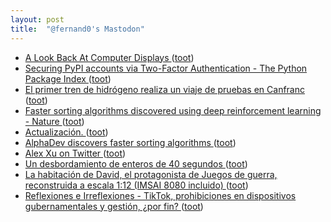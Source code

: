 ```yaml
---
layout: post
title:  "@fernand0's Mastodon"
---
```

*  [A Look Back At Computer Displays ](https://hackaday.com/2023/05/21/a-look-back-at-computer-displays) ([toot](https://mastodon.social/@fernand0/110536178606339550))
*  [Securing PyPI accounts via Two-Factor Authentication - The Python Package Index ](https://blog.pypi.org/posts/2023-05-25-securing-pypi-with-2fa) ([toot](https://mastodon.social/@fernand0/110536036537268363))
*  [El primer tren de hidrógeno realiza un viaje de pruebas en Canfranc ](https://aragondigital.es/huesca/2023/06/06/el-primer-tren-de-hidrogeno-realiza-un-viaje-de-pruebas-en-canfranc) ([toot](https://mastodon.social/@fernand0/110535627480541519))
*  [Faster sorting algorithms discovered using deep reinforcement learning - Nature ](https://www.nature.com/articles/s41586-023-06004-) ([toot](https://mastodon.social/@fernand0/110532677709349640))
*  [Actualización. ](https://avecesunafoto.wordpress.com/2023/06/12/actualizacion) ([toot](https://mastodon.social/@fernand0/110532490280934723))
*  [AlphaDev discovers faster sorting algorithms ](https://www.deepmind.com/blog/alphadev-discovers-faster-sorting-algorithm) ([toot](https://mastodon.social/@fernand0/110532425778996301))
*  [Alex Xu on Twitter ](https://twitter.com/alexxubyte/status/166646224261391564) ([toot](https://mastodon.social/@fernand0/110532154544958830))
*  [Un desbordamiento de enteros de 40 segundos ](https://fernand0.github.io//codigo-cohetes) ([toot](https://mastodon.social/@fernand0/110532025847710642))
*  [La habitación de David, el protagonista de Juegos de guerra, reconstruida a escala 1:12 (IMSAI 8080 incluido) ](https://www.microsiervos.com/archivo/peliculas-tv/habitacion-david-juegos-de-guerra-escala-112-imsai-8080.htm) ([toot](https://mastodon.social/@fernand0/110531882536033362))
*  [
         Reflexiones e Irreflexiones - TikTok, prohibiciones en dispositivos gubernamentales y gestión, ¿por fin?
       ](http://fernand0.blogalia.com//historias/7872) ([toot](https://mastodon.social/@fernand0/110531871236590074))
